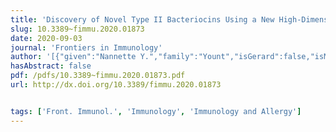 ```yaml
---
title: 'Discovery of Novel Type II Bacteriocins Using a New High-Dimensional Bioinformatic Algorithm'
slug: 10.3389~fimmu.2020.01873
date: 2020-09-03
journal: 'Frontiers in Immunology'
author: '[{"given":"Nannette Y.","family":"Yount","isGerard":false,"isMember":false,"isFirst":false,"isCorresponding":false},{"given":"David C.","family":"Weaver","isGerard":false,"isMember":false,"isFirst":false,"isCorresponding":false},{"given":"Jaime","family":"de Anda","isGerard":false,"isMember":true,"isFirst":false,"isCorresponding":false},{"given":"Ernest Y.","family":"Lee","isGerard":false,"isMember":true,"isFirst":false,"isCorresponding":false},{"given":"Michelle W.","family":"Lee","isGerard":false,"isMember":true,"isFirst":false,"isCorresponding":false},{"given":"Gerard C. L.","family":"Wong","isGerard":true,"isMember":true,"isFirst":false,"isCorresponding":false},{"given":"Michael R.","family":"Yeaman","isGerard":false,"isMember":false,"isFirst":false,"isCorresponding":false}]'
hasAbstract: false
pdf: /pdfs/10.3389~fimmu.2020.01873.pdf
url: http://dx.doi.org/10.3389/fimmu.2020.01873


tags: ['Front. Immunol.', 'Immunology', 'Immunology and Allergy']
---
```

<!--truncate-->